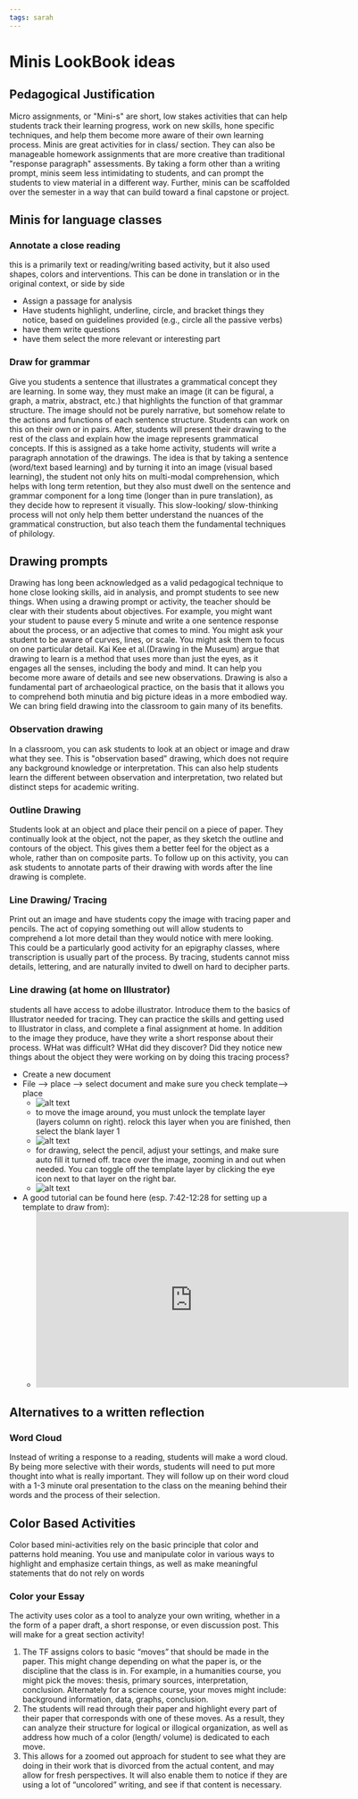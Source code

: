 ```yaml
---
tags: sarah
---
```

# Minis LookBook ideas
## Pedagogical Justification
Micro assignments, or "Mini-s" are short, low stakes activities that can help students track their learning progress, work on new skills, hone specific techniques, and help them become more aware of their own learning process. Minis are great activities for  in class/ section. They can also be manageable homework assignments that are more creative than traditional "response paragraph" assessments. By taking a form other than a writing prompt, minis seem less intimidating to students, and can prompt the students to view material in a different way. Further, minis can be scaffolded over the semester in a way that can build toward a final capstone or project. 

## Minis for language classes

### Annotate a close reading
this is a primarily text or reading/writing based activity, but it also used shapes, colors and interventions. This can be done in translation or in the original context, or side by side
* Assign a passage for analysis
* Have students highlight, underline, circle, and bracket things they notice, based on guidelines provided (e.g., circle all the passive verbs)
* have them write questions
* have them select the more relevant or interesting part


### Draw for grammar
Give you students a sentence that illustrates a grammatical concept they are learning. In some way, they must make an image (it can be figural, a graph, a matrix, abstract, etc.) that highlights the function of that grammar structure. The image should not be purely narrative, but somehow relate to the actions and functions of each sentence structure. Students can work on this on their own or in pairs. After, students will present their drawing to the rest of the class and explain how the image represents grammatical concepts. If this is assigned as a take home activity, students will write a paragraph annotation of the drawings. The idea is that by taking a sentence (word/text based learning) and by turning it into an image (visual based learning), the student not only hits on multi-modal comprehension, which helps with long term retention, but they also must dwell on the sentence and grammar component for a long time (longer than in pure translation), as they decide how to represent it visually. This slow-looking/ slow-thinking process will not only help them better understand the nuances of the grammatical construction, but also teach them the fundamental techniques of philology. 

## Drawing prompts
Drawing has long been acknowledged as a valid pedagogical technique to hone close looking skills, aid in analysis, and prompt students to see new things. When using a drawing prompt or activity, the teacher should be clear with their students about objectives. For example, you might want your student to pause every 5 minute and write a one sentence response about the process, or an adjective that comes to mind. You might ask your student to be aware of curves, lines, or scale. You might ask them to focus on one particular detail. 
Kai Kee et al.(Drawing in the Museum) argue that drawing to learn is a method that uses more than just the eyes, as it engages all the senses, including the body and mind. It can help you become more aware of details and see new observations. 
Drawing is also a fundamental part of archaeological practice, on the basis that it allows you to comprehend both minutia and big picture ideas in a more embodied way. We can bring field drawing into the classroom to gain many of its benefits.

### Observation drawing
In a classroom, you can ask students to look at an object or image and draw what they see. This is "observation based" drawing, which does not require any background knowledge or interpretation. This can also help students learn the different between observation and interpretation, two related but distinct steps for academic writing. 
### Outline Drawing
Students look at an object and place their pencil on a piece of paper. They continually look at the object, not the paper, as they sketch the outline and contours of the object. This gives them a better feel for the object as a whole, rather than on composite parts. To follow up on this activity, you can ask students to annotate parts of their drawing with words after the line drawing is complete. 
### Line Drawing/ Tracing
Print out an image and have students copy the image with tracing paper and pencils. The act of copying something out will allow students to comprehend a lot more detail than they would notice with mere looking. This could be a particularly good activity for an epigraphy classes, where transcription is usually part of the process. By tracing, students cannot miss details, lettering, and are naturally invited to dwell on hard to decipher parts.
### Line drawing (at home on Illustrator) 
students all have access to adobe illustrator. Introduce them to the basics of Illustrator needed for tracing. They can practice the skills and getting used to Illustrator in class, and complete a final assignment at home. In addition to the image they produce, have they write a short response about their process. WHat was difficult? WHat did they discover? Did they notice new things about the object they were working on by doing this tracing process?
* Create a new document
* File --> place --> select document and make sure you check template--> place 
    * ![alt text](https://files.slack.com/files-pri/T0HTW3H0V-F04Q2LG56Q6/screenshot_2023-02-18_at_1.37.57_pm.png?pub_secret=cfeeb29d20)
    * to move the image around, you must unlock the template layer (layers column on right). relock this layer when you are finished, then select the blank layer 1
    * ![alt text](https://files.slack.com/files-pri/T0HTW3H0V-F04Q2LLA1QW/screenshot_2023-02-18_at_1.43.39_pm.png?pub_secret=b58906872d)
    * for drawing, select the pencil, adjust your settings, and make sure auto fill it turned off. trace over the image, zooming in and out when needed. You can toggle off the template layer by clicking the eye icon next to that layer on the right bar. 
    * ![alt text](https://files.slack.com/files-pri/T0HTW3H0V-F04QYV481U0/screenshot_2023-02-18_at_1.43.39_pm_copy.png?pub_secret=a5707bf629)
* A good tutorial can be found here (esp. 7:42-12:28 for setting up a template to draw from): 
    * <iframe width="560" height="315" src="https://www.youtube.com/embed/Ib8UBwu3yGA" title="YouTube video player" frameborder="0" allow="accelerometer; autoplay; clipboard-write; encrypted-media; gyroscope; picture-in-picture; web-share" allowfullscreen></iframe>
    
## Alternatives to a written reflection
### Word Cloud
Instead of writing a response to a reading, students will make a word cloud. By being more selective with their words, students will need to put more thought into what is really important. They will follow up on their word cloud with a 1-3 minute oral presentation to the class on the meaning behind their words and the process of their selection. 

## Color Based Activities 
Color based mini-activities rely on the basic principle that color and patterns hold meaning. You use and manipulate color in various ways to highlight and emphasize certain things, as well as make meaningful statements that do not rely on words

### Color your Essay
The activity uses color as a tool to analyze your own writing, whether  in a the form of a paper draft, a short response, or even discussion post. This will make for a great section activity!

1. The TF assigns colors to basic “moves” that should be made in the paper. This might change depending on what the paper is, or the discipline that the class is in. For example, in a humanities course, you might pick the moves: thesis, primary sources, interpretation, conclusion. Alternately for a science course, your moves might include: background information, data, graphs, conclusion. 
2. The students will read through their paper and highlight every part of their paper that corresponds with one of these moves. As a result, they can analyze their structure for logical or illogical organization, as well as address how much of a color (length/ volume) is dedicated to each move. 
3. This allows for a zoomed out approach for student to see what they are doing in their work that is divorced from the actual content, and may allow for fresh perspectives. It will also enable them to notice if they are using a lot of “uncolored” writing, and see if that content is necessary. 